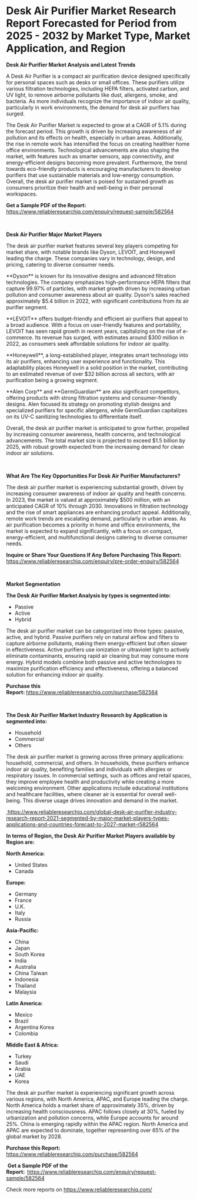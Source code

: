 <p><h1>Desk Air Purifier Market Research Report Forecasted for Period from 2025 -  2032 by Market Type, Market Application, and Region</h1></p><p><strong>Desk Air Purifier Market Analysis and Latest Trends</strong></p>
<p><p>A Desk Air Purifier is a compact air purification device designed specifically for personal spaces such as desks or small offices. These purifiers utilize various filtration technologies, including HEPA filters, activated carbon, and UV light, to remove airborne pollutants like dust, allergens, smoke, and bacteria. As more individuals recognize the importance of indoor air quality, particularly in work environments, the demand for desk air purifiers has surged.</p><p>The Desk Air Purifier Market is expected to grow at a CAGR of 5.1% during the forecast period. This growth is driven by increasing awareness of air pollution and its effects on health, especially in urban areas. Additionally, the rise in remote work has intensified the focus on creating healthier home office environments. Technological advancements are also shaping the market, with features such as smarter sensors, app connectivity, and energy-efficient designs becoming more prevalent. Furthermore, the trend towards eco-friendly products is encouraging manufacturers to develop purifiers that use sustainable materials and low-energy consumption. Overall, the desk air purifier market is poised for sustained growth as consumers prioritize their health and well-being in their personal workspaces.</p></p>
<p><strong>Get a Sample PDF of the Report:&nbsp;</strong> <a href="https://www.reliableresearchiq.com/enquiry/request-sample/582564?utm_campaign=3500&utm_medium=2&utm_source=Github&utm_content=ia&utm_term=23032025&utm_id=desk-air-purifier">https://www.reliableresearchiq.com/enquiry/request-sample/582564</a></p>
<p>&nbsp;</p>
<p><strong>Desk Air Purifier Major Market Players</strong></p>
<p><p>The desk air purifier market features several key players competing for market share, with notable brands like Dyson, LEVOIT, and Honeywell leading the charge. These companies vary in technology, design, and pricing, catering to diverse consumer needs.</p><p>**Dyson** is known for its innovative designs and advanced filtration technologies. The company emphasizes high-performance HEPA filters that capture 99.97% of particles, with market growth driven by increasing urban pollution and consumer awareness about air quality. Dyson's sales reached approximately $5.4 billion in 2022, with significant contributions from its air purifier segment.</p><p>**LEVOIT** offers budget-friendly and efficient air purifiers that appeal to a broad audience. With a focus on user-friendly features and portability, LEVOIT has seen rapid growth in recent years, capitalizing on the rise of e-commerce. Its revenue has surged, with estimates around $300 million in 2022, as consumers seek affordable solutions for indoor air quality.</p><p>**Honeywell**, a long-established player, integrates smart technology into its air purifiers, enhancing user experience and functionality. This adaptability places Honeywell in a solid position in the market, contributing to an estimated revenue of over $32 billion across all sectors, with air purification being a growing segment.</p><p>**Alen Corp** and **GermGuardian** are also significant competitors, offering products with strong filtration systems and consumer-friendly designs. Alen focused its strategy on promoting stylish designs and specialized purifiers for specific allergens, while GermGuardian capitalizes on its UV-C sanitizing technologies to differentiate itself.</p><p>Overall, the desk air purifier market is anticipated to grow further, propelled by increasing consumer awareness, health concerns, and technological advancements. The total market size is projected to exceed $1.5 billion by 2025, with robust growth expected from the increasing demand for clean indoor air solutions.</p></p>
<p>&nbsp;</p>
<p><strong>What Are The Key Opportunities For Desk Air Purifier Manufacturers?</strong></p>
<p><p>The desk air purifier market is experiencing substantial growth, driven by increasing consumer awareness of indoor air quality and health concerns. In 2023, the market is valued at approximately $500 million, with an anticipated CAGR of 10% through 2030. Innovations in filtration technology and the rise of smart appliances are enhancing product appeal. Additionally, remote work trends are escalating demand, particularly in urban areas. As air purification becomes a priority in home and office environments, the market is expected to expand significantly, with a focus on compact, energy-efficient, and multifunctional designs catering to diverse consumer needs.</p></p>
<p><strong>Inquire or Share Your Questions If Any Before Purchasing This Report:</strong> <a href="https://www.reliableresearchiq.com/enquiry/pre-order-enquiry/582564?utm_campaign=3500&utm_medium=2&utm_source=Github&utm_content=ia&utm_term=23032025&utm_id=desk-air-purifier">https://www.reliableresearchiq.com/enquiry/pre-order-enquiry/582564</a></p>
<p>&nbsp;</p>
<p><strong>Market Segmentation</strong></p>
<p><strong>The Desk Air Purifier Market Analysis by types is segmented into:</strong></p>
<p><ul><li>Passive</li><li>Active</li><li>Hybrid</li></ul></p>
<p><p>The desk air purifier market can be categorized into three types: passive, active, and hybrid. Passive purifiers rely on natural airflow and filters to capture airborne pollutants, making them energy-efficient but often slower in effectiveness. Active purifiers use ionization or ultraviolet light to actively eliminate contaminants, ensuring rapid air cleaning but may consume more energy. Hybrid models combine both passive and active technologies to maximize purification efficiency and effectiveness, offering a balanced solution for enhancing indoor air quality.</p></p>
<p><strong>Purchase this Report:&nbsp;</strong><a href="https://www.reliableresearchiq.com/purchase/582564?utm_campaign=3500&utm_medium=2&utm_source=Github&utm_content=ia&utm_term=23032025&utm_id=desk-air-purifier">https://www.reliableresearchiq.com/purchase/582564</a></p>
<p>&nbsp;</p>
<p><strong>The Desk Air Purifier Market Industry Research by Application is segmented into:</strong></p>
<p><ul><li>Household</li><li>Commercial</li><li>Others</li></ul></p>
<p><p>The desk air purifier market is growing across three primary applications: household, commercial, and others. In households, these purifiers enhance indoor air quality, benefiting families and individuals with allergies or respiratory issues. In commercial settings, such as offices and retail spaces, they improve employee health and productivity while creating a more welcoming environment. Other applications include educational institutions and healthcare facilities, where cleaner air is essential for overall well-being. This diverse usage drives innovation and demand in the market.</p></p>
<p><a href="https://www.reliableresearchiq.com/global-desk-air-purifier-industry-research-report-2021-segmented-by-major-market-players-types-applications-and-countries-forecast-to-2027-market-r582564?utm_campaign=3500&utm_medium=2&utm_source=Github&utm_content=ia&utm_term=23032025&utm_id=desk-air-purifier">&nbsp;https://www.reliableresearchiq.com/global-desk-air-purifier-industry-research-report-2021-segmented-by-major-market-players-types-applications-and-countries-forecast-to-2027-market-r582564</a></p>
<p><strong>In terms of Region, the Desk Air Purifier Market Players available by Region are:</strong></p>
<p>
    <p> <strong> North America: </strong>
        <ul>
            <li>United States</li>
            <li>Canada</li>
        </ul>
        </p> 
    <p> <strong> Europe: </strong>
        <ul>
            <li>Germany</li>
            <li>France</li>
            <li>U.K.</li>
            <li>Italy</li>
            <li>Russia</li>
        </ul>
        </p> 
    <p> <strong> Asia-Pacific: </strong>
        <ul>
            <li>China</li>
            <li>Japan</li>
            <li>South Korea</li>
            <li>India</li>
            <li>Australia</li>
            <li>China Taiwan</li>
            <li>Indonesia</li>
            <li>Thailand</li>
            <li>Malaysia</li>
        </ul>
        </p> 
    <p> <strong> Latin America: </strong>
        <ul>
            <li>Mexico</li>
            <li>Brazil</li>
            <li>Argentina Korea</li>
            <li>Colombia</li>
        </ul>
        </p> 
    <p> <strong> Middle East & Africa: </strong>
        <ul>
            <li>Turkey</li>
            <li>Saudi</li>
            <li>Arabia</li>
            <li>UAE</li>
            <li>Korea</li>
        </ul>
    </p>
    </p>
<p><p>The desk air purifier market is experiencing significant growth across various regions, with North America, APAC, and Europe leading the charge. North America holds a market share of approximately 35%, driven by increasing health consciousness. APAC follows closely at 30%, fueled by urbanization and pollution concerns, while Europe accounts for around 25%. China is emerging rapidly within the APAC region. North America and APAC are expected to dominate, together representing over 65% of the global market by 2028.</p></p>
<p><strong>Purchase this Report: </strong><a href="https://www.reliableresearchiq.com/purchase/582564?utm_campaign=3500&utm_medium=2&utm_source=Github&utm_content=ia&utm_term=23032025&utm_id=desk-air-purifier">https://www.reliableresearchiq.com/purchase/582564</a></p>
<p>&nbsp;<strong>Get a Sample PDF of the Report:&nbsp;&nbsp;</strong><a href="https://www.reliableresearchiq.com/enquiry/request-sample/582564?utm_campaign=3500&utm_medium=2&utm_source=Github&utm_content=ia&utm_term=23032025&utm_id=desk-air-purifier">https://www.reliableresearchiq.com/enquiry/request-sample/582564</a></p>
<p><strong></strong></p>
<p>Check more reports on <a href="https://www.reliableresearchiq.com/?utm_campaign=3500&utm_medium=2&utm_source=Github&utm_content=ia&utm_term=23032025&utm_id=desk-air-purifier">https://www.reliableresearchiq.com/</a></p>
